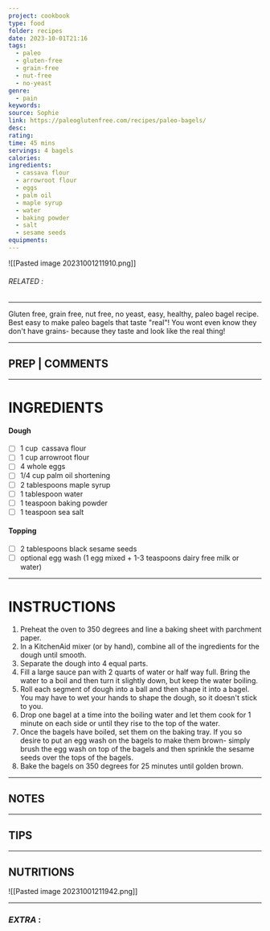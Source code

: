 ```yaml
---
project: cookbook
type: food
folder: recipes
date: 2023-10-01T21:16
tags:
  - paleo
  - gluten-free
  - grain-free
  - nut-free
  - no-yeast
genre:
  - pain
keywords: 
source: Sophie
link: https://paleoglutenfree.com/recipes/paleo-bagels/
desc: 
rating: 
time: 45 mins
servings: 4 bagels
calories: 
ingredients:
  - cassava flour
  - arrowroot flour
  - eggs
  - palm oil
  - maple syrup
  - water
  - baking powder
  - salt
  - sesame seeds
equipments:
---
```


![[Pasted image 20231001211910.png]]
###### *RELATED* : 
---
Gluten free, grain free, nut free, no yeast, easy, healthy, paleo bagel recipe. Best easy to make paleo bagels that taste "real"! You wont even know they don't have grains- because they taste and look like the real thing!

---
## PREP | COMMENTS



---
# INGREDIENTS

#### Dough

- [ ] 1 cup  cassava flour
- [ ] 1 cup arrowroot flour
- [ ] 4 whole eggs
- [ ] 1/4 cup palm oil shortening
- [ ] 2 tablespoons maple syrup
- [ ] 1 tablespoon water
- [ ] 1 teaspoon baking powder
- [ ] 1 teaspoon sea salt

#### Topping

- [ ] 2 tablespoons black sesame seeds
- [ ] optional egg wash (1 egg mixed + 1-3 teaspoons dairy free milk or water)

---
# INSTRUCTIONS

1. Preheat the oven to 350 degrees and line a baking sheet with parchment paper.
2. In a KitchenAid mixer (or by hand), combine all of the ingredients for the dough until smooth.
3. Separate the dough into 4 equal parts.
4. Fill a large sauce pan with 2 quarts of water or half way full. Bring the water to a boil and then turn it slightly down, but keep the water boiling.
5. Roll each segment of dough into a ball and then shape it into a bagel. You may have to wet your hands to shape the dough, so it doesn't stick to you.
6. Drop one bagel at a time into the boiling water and let them cook for 1 minute on each side or until they rise to the top of the water.
7. Once the bagels have boiled, set them on the baking tray. If you so desire to put an egg wash on the bagels to make them brown- simply brush the egg wash on top of the bagels and then sprinkle the sesame seeds over the tops of the bagels.
8. Bake the bagels on 350 degrees for 25 minutes until golden brown.

---
## NOTES



---
## TIPS



---
## NUTRITIONS

![[Pasted image 20231001211942.png]]

---
### *EXTRA* :



